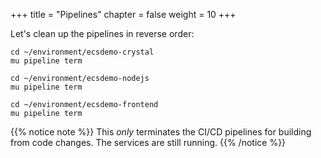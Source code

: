 +++
title = "Pipelines"
chapter = false
weight = 10
+++

Let's clean up the pipelines in reverse order:

```
cd ~/environment/ecsdemo-crystal
mu pipeline term

cd ~/environment/ecsdemo-nodejs
mu pipeline term

cd ~/environment/ecsdemo-frontend
mu pipeline term
```

{{% notice note %}}
This _only_ terminates the CI/CD pipelines for building from code changes. The services are still running.
{{% /notice %}}
